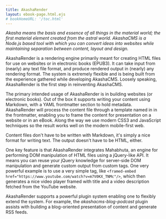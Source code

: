 ```yaml
---
title: AkashaRender
layout: ebook-page.html.ejs
# bookHomeURL: '/toc.html'
---
```


_Akasha means the basis and essence of all things in the material world; the first material element created from the astral world. AkashaCMS is a Node.js based tool with which you can convert ideas into websites while maintaining separation between content, layout and design._

AkashaRender is a rendering engine primarily meant for creating HTML files for use on websites or in electronic books (EPUB3).  It can take input from (nearly) any text file format, and produce rendered output in (nearly) any rendering format.  The system is extremely flexible and is being built from the experience gathered while developing AkashaCMS.  Loosely speaking, AkashaRender is the first step in reinventing AkashaCMS.

The primary intended usage of AkashaRender is in building websites (or electronic books).  Out of the box it supports writing your content using Markdown, with a YAML frontmatter section to hold metadata.  AkashaRender will process the content file through a template named in in the frontmatter, enabling you to frame the content for presentation on a website or in an eBook.  Along the way we use modern CSS3 and JavaScript techniques so the result works well on the modern mobile-first web.

Content files don't have to be written with Markdown, it's simply a nice format for writing text.  The output doesn't have to be HTML, either.  

One key feature is that AkashaRender integrates Mahabhuta, an engine for performing DOM manipulation of HTML files using a jQuery-like API.  It means you can reuse your jQuery knowledge for server-side DOM manipulation and generate custom output from custom tags.  One very powerful example is to use a very simple tag, like `<framed-embed href="https://www.youtube.com/watch?v=m7V0KX_TNMc"/>`, which then generates a nice video player framed with title and a video description fetched from the YouTube website.

AkashaRender supports a powerful plugin system enabling one to flexibly extend the system.  For example, the _akashacms-blog-podcast_ plugin assists with building a blog-oriented presentation of content and generate RSS feeds.
